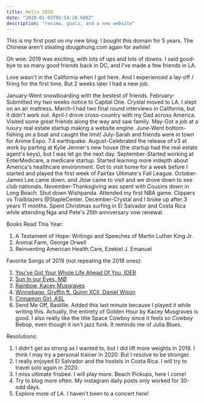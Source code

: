 ```yaml
---
title: Hello 2020
date: "2020-01-03T05:54:28.688Z"
description: "review, goals, and a new website"
---
```


This is my first post on my new blog. I bought this domain for 5 years. The Chinese aren't stealing dougphung.com again for awhile!

Oh woe. 2019 was exciting, with lots of ups and lots of downs.
I said good-bye to so many good friends back in DC, and I've made a few friends in LA.

Love wasn't in the California when I got here. And I experienced a lay-off / firing for the first time. But 2 weeks later I had a new job.

January-Went snowboarding with the bestest of friends.
February-Submitted my two weeks notice to Capital One. Crystal moved to LA. I slept on an air mattress.
March-I had two final round interviews in California, but it didn't work out.
April-I drove cross-country with my Dad across America. Visited some great friends along the way and saw family.
May-Got a job at a luxury real estate startup making a website engine.
June-Went bottom-fishing on a boat and caught the limit!
July-Sarah and friends were in town for Anime Expo. 7.4 earthquake.
August-Celebrated the release of v3 at work by parting at Kylie Jenner's new house (the startup had the real estate agent's keys), but I was let go the next day.
September-Started working at EnterMedicare, a medicare startup. Started learning more indepth about America's healthcare environment. Got to visit home for a week before I started and played the first week of Fairfax Ultimate's Fall League.
October-James Lee came down. and Jtow came to visit and we drove down to see club nationals.
November-Thanksgiving was spent with Cousins down in Long Beach. Shut down Wishpanda. Attended my first NBA game. Clippers vs Trailblazers @StapleCenter.
December-Crystal and I broke up after 3 years 11 months. Spent Christmas surfing in El Salvador and Costa Rica while attending Nga and Pete's 25th anniversary vow renewal.

Books Read This Year:
1. A Testament of Hope: Writings and Speeches of Martin Luther King Jr.
2. Animal Farm, George Orwell
3. Reinventing American Health Care, Ezekiel J. Emanuel

Favorite Songs of 2019 (not repeating the 2018 ones):
1. [You've Got Your Whole Life Ahead Of You, IDER](https://www.youtube.com/watch?v=izRqdNeTYbE)
2. [Sun In our Eyes, MØ](https://www.youtube.com/watch?v=izRqdNeTYbE)
3. [Rainbow, Kacey Musgraves](https://www.youtube.com/watch?v=6OFv566mj7s)
4. [Winnebago, Gryffin ft. Quinn XCII, Daniel Wison](https://www.youtube.com/watch?v=fZ1OGXxb6PM)
5. [Cinnamon Girl, ASL](https://www.youtube.com/watch?v=LM-BakWpN4k)
6. Send Me Off, Bastille. Added this last minute because I played it while writing this. Actually, the entirety of Golden Hour by Kacey Musgraves is good. I also really like the title Space Cowboy since it feels so Cowboy Bebop, even though it isn't jazz funk. It reminds me of Julia Blues.

Resolutions:

1. I didn't get as strong as I wanted to, but I did lift more weights in 2019. I think I may try a personal trainer in 2020. But I resolve to be stronger.
2. I really enjoyed El Salvador and the hostels in Costa Rica. I will try to travel solo again in 2020.
3. I miss ultimate frisbee. I will play more. Beach Pickups, here I come!
4. Try to blog more often. My instagram daily posts only worked for 30-odd days.
5. Explore more of LA. I haven't been to a concert here!






